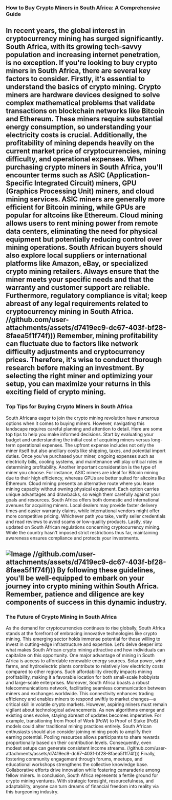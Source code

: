 ### How to Buy Crypto Miners in South Africa: A Comprehensive Guide
In recent years, the global interest in cryptocurrency mining has surged significantly. South Africa, with its growing tech-savvy population and increasing internet penetration, is no exception. If you're looking to buy crypto miners in South Africa, there are several key factors to consider.
Firstly, it's essential to understand the basics of crypto mining. Crypto miners are hardware devices designed to solve complex mathematical problems that validate transactions on blockchain networks like Bitcoin and Ethereum. These miners require substantial energy consumption, so understanding your electricity costs is crucial. Additionally, the profitability of mining depends heavily on the current market price of cryptocurrencies, mining difficulty, and operational expenses.
When purchasing crypto miners in South Africa, you'll encounter terms such as ASIC (Application-Specific Integrated Circuit) miners, GPU (Graphics Processing Unit) miners, and cloud mining services. ASIC miners are generally more efficient for Bitcoin mining, while GPUs are popular for altcoins like Ethereum. Cloud mining allows users to rent mining power from remote data centers, eliminating the need for physical equipment but potentially reducing control over mining operations.
South African buyers should also explore local suppliers or international platforms like Amazon, eBay, or specialized crypto mining retailers. Always ensure that the miner meets your specific needs and that the warranty and customer support are reliable. Furthermore, regulatory compliance is vital; keep abreast of any legal requirements related to cryptocurrency mining in South Africa.
 //github.com/user-attachments/assets/d7419ec9-dc67-403f-bf28-8faea5f1f74f)))
Remember, mining profitability can fluctuate due to factors like network difficulty adjustments and cryptocurrency prices. Therefore, it's wise to conduct thorough research before making an investment. By selecting the right miner and optimizing your setup, you can maximize your returns in this exciting field of crypto mining.
---
### Top Tips for Buying Crypto Miners in South Africa
South Africans eager to join the crypto mining revolution have numerous options when it comes to buying miners. However, navigating this landscape requires careful planning and attention to detail. Here are some top tips to help you make informed decisions.
Start by evaluating your budget and understanding the initial cost of acquiring miners versus long-term operational expenses. The upfront expense includes not only the miner itself but also ancillary costs like shipping, taxes, and potential import duties. Once you've purchased your miner, ongoing expenses such as electricity bills, cooling systems, and maintenance will play critical roles in determining profitability.
Another important consideration is the type of miner you choose. For instance, ASIC miners are ideal for Bitcoin mining due to their high efficiency, whereas GPUs are better suited for altcoins like Ethereum. Cloud mining presents an alternative route where you lease mining capacity without owning physical equipment. Each option carries unique advantages and drawbacks, so weigh them carefully against your goals and resources.
South Africa offers both domestic and international avenues for acquiring miners. Local dealers may provide faster delivery times and easier warranty claims, while international vendors might offer more competitive pricing. Whichever path you take, verify seller credentials and read reviews to avoid scams or low-quality products.
Lastly, stay updated on South African regulations concerning cryptocurrency mining. While the country hasn't imposed strict restrictions thus far, maintaining awareness ensures compliance and protects your investments.

![Image](https://github.com/user-attachments/assets/4a25d116-2220-4385-b08e-f287af8fcbc4)
 //github.com/user-attachments/assets/d7419ec9-dc67-403f-bf28-8faea5f1f74f)))
By following these guidelines, you'll be well-equipped to embark on your journey into crypto mining within South Africa. Remember, patience and diligence are key components of success in this dynamic industry.
---
### The Future of Crypto Mining in South Africa
As the demand for cryptocurrencies continues to rise globally, South Africa stands at the forefront of embracing innovative technologies like crypto mining. This emerging sector holds immense potential for those willing to invest in cutting-edge infrastructure and expertise. Let’s delve deeper into what makes South African crypto mining attractive and how individuals can capitalize on this opportunity.
One major advantage of mining in South Africa is access to affordable renewable energy sources. Solar power, wind farms, and hydroelectric plants contribute to relatively low electricity costs compared to other regions. Such affordability directly impacts mining profitability, making it a favorable location for both small-scale hobbyists and large-scale enterprises.
Moreover, South Africa boasts a robust telecommunications network, facilitating seamless communication between miners and exchanges worldwide. This connectivity enhances trading efficiency and enables miners to respond swiftly to market changes—a critical skill in volatile crypto markets.
However, aspiring miners must remain vigilant about technological advancements. As new algorithms emerge and existing ones evolve, staying abreast of updates becomes imperative. For example, transitioning from Proof of Work (PoW) to Proof of Stake (PoS) models could alter traditional mining practices entirely.
South African enthusiasts should also consider joining mining pools to amplify their earning potential. Pooling resources allows participants to share rewards proportionally based on their contribution levels. Consequently, even modest setups can generate consistent income streams.
 //github.com/user-attachments/assets/d7419ec9-dc67-403f-bf28-8faea5f1f74f)))
Finally, fostering community engagement through forums, meetups, and educational workshops strengthens the collective knowledge base. Collaborative efforts drive innovation while fostering camaraderie among fellow miners.
In conclusion, South Africa represents a fertile ground for crypto mining ventures. With strategic foresight, resourcefulness, and adaptability, anyone can turn dreams of financial freedom into reality via this burgeoning industry.
